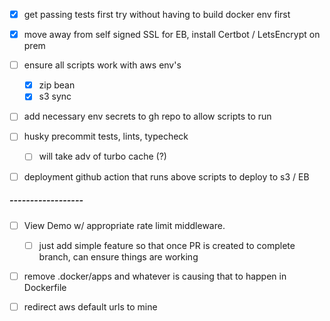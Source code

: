- [x] get passing tests first try without having to build docker env first

- [x] move away from self signed SSL for EB, install Certbot / LetsEncrypt on prem

- [ ] ensure all scripts work with aws env's
  - [x] zip bean
  - [x] s3 sync
  <!--  -->
- [ ] add necessary env secrets to gh repo to allow scripts to run

- [ ] husky precommit tests, lints, typecheck

  - [ ] will take adv of turbo cache (?)

- [ ] deployment github action that runs above scripts to deploy to s3 / EB

##### ------------------

- [ ] View Demo w/ appropriate rate limit middleware.

  - [ ] just add simple feature so that once PR is created to complete branch, can ensure things are working

- [ ] remove .docker/apps and whatever is causing that to happen in Dockerfile

- [ ] redirect aws default urls to mine
